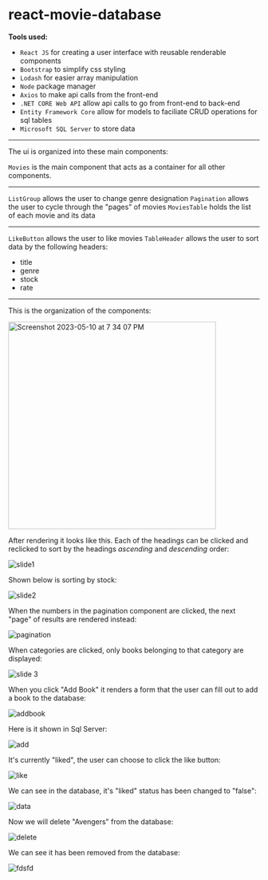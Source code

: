 # react-movie-database

**Tools used:**
* `React JS` for creating a user interface with reusable renderable components
* `Bootstrap` to simplify css styling
* `Lodash` for easier array manipulation
* `Node` package manager
* `Axios` to make api calls from the front-end
* `.NET CORE Web API` allow api calls to go from front-end to back-end
* `Entity Framework Core` allow for models to faciliate CRUD operations for sql tables
* `Microsoft SQL Server` to store data
---

The ui is organized into these main components:

`Movies` is the main component that acts as a container for all other components. 

---

`ListGroup` allows the user to change genre designation
`Pagination` allows the user to cycle through the "pages" of movies
`MoviesTable` holds the list of each movie and its data

---

`LikeButton` allows the user to like movies
`TableHeader` allows the user to sort data by the following headers:
* title
* genre
* stock
* rate

---

This is the organization of the components:

<img width="416" alt="Screenshot 2023-05-10 at 7 34 07 PM" src="https://github.com/mfkimbell/react-movie-database/assets/107063397/a9baa6c8-43ff-4eb9-a688-89831f24e176">

After rendering it looks like this. Each of the headings can be clicked and reclicked to sort by the headings *ascending* and *descending* order:

![slide1](https://github.com/mfkimbell/react-movie-database/assets/107063397/82f06e45-274a-4f57-a7c0-bf6d8524f94d)

Shown below is sorting by stock:

![slide2](https://github.com/mfkimbell/react-movie-database/assets/107063397/575bb757-4f59-4547-af02-42060a514a2e)

When the numbers in the pagination component are clicked, the next "page" of results are rendered instead:

![pagination](https://github.com/mfkimbell/react-movie-database/assets/107063397/6b201280-98cd-4a36-9edb-fa463286710c)


When categories are clicked, only books belonging to that category are displayed:

![slide 3](https://github.com/mfkimbell/react-movie-database/assets/107063397/cb7a7a0c-bc37-4cbc-99f9-608d502532c4)

When you click "Add Book" it renders a form that the user can fill out to add a book to the database:

![addbook](https://github.com/mfkimbell/react-movie-database/assets/107063397/939022cc-eb7d-4de5-ac30-31c73e6ad57d)

Here is it shown in Sql Server:

![add](https://github.com/mfkimbell/react-movie-database/assets/107063397/fa0f9db4-59c3-4c1d-ac72-1761f92904d2)

It's currently "liked", the user can choose to click the like button:

![like](https://github.com/mfkimbell/react-movie-database/assets/107063397/a5cdede1-958e-42f9-b0b2-9c805551525d)

We can see in the database, it's "liked" status has been changed to "false":

![data](https://github.com/mfkimbell/react-movie-database/assets/107063397/c999f954-533c-42ee-81f7-ed656e3c6a7c)

Now we will delete "Avengers" from the database: 

![delete](https://github.com/mfkimbell/react-movie-database/assets/107063397/288004a8-c318-472e-89b9-160c71795446)

We can see it has been removed from the database:

![fdsfd](https://github.com/mfkimbell/react-movie-database/assets/107063397/99a9f090-1cb6-470e-9ded-f286a3d1365b)

